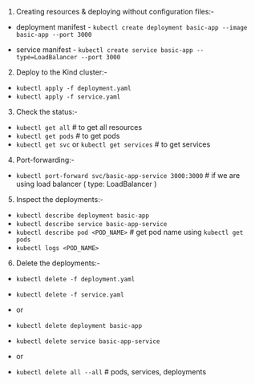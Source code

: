 1. Creating resources & deploying without configuration files:-

  - deployment manifest
        - `kubectl create deployment basic-app --image basic-app --port 3000`

  - service manifest
        - `kubectl create service basic-app --type=LoadBalancer --port 3000`


2. Deploy to the Kind cluster:-
  - `kubectl apply -f deployment.yaml`
  - `kubectl apply -f service.yaml`


3. Check the status:-
  - `kubectl get all`  # to get all resources
  - `kubectl get pods` # to get pods
  - `kubectl get svc` or `kubectl get services`  # to get services

4. Port-forwarding:-
  - `kubectl port-forward svc/basic-app-service 3000:3000`  # if we are using load balancer ( type: LoadBalancer )


5. Inspect the deployments:-
  - `kubectl describe deployment basic-app`
  - `kubectl describe service basic-app-service`
  - `kubectl describe pod <POD_NAME>`   # get pod name using `kubectl get pods`
  - `kubectl logs <POD_NAME>`

6. Delete the deployments:-
  - `kubectl delete -f deployment.yaml`
  - `kubectl delete -f service.yaml`
  - or
  - `kubectl delete deployment basic-app`
  - `kubectl delete service basic-app-service`

  - or
  - `kubectl delete all --all` # pods, services, deployments
